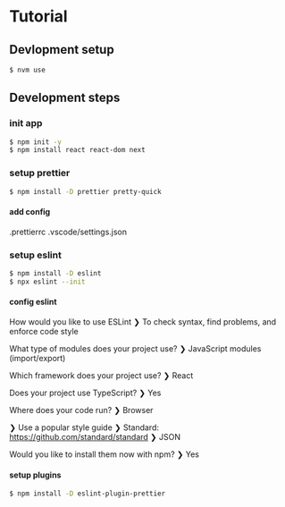 
# Tutorial


## Devlopment setup
```bash
$ nvm use
```

## Development steps

### init app 
```bash
$ npm init -y
$ npm install react react-dom next
```

### setup prettier 
```bash
$ npm install -D prettier pretty-quick
```


#### add config
.prettierrc 
.vscode/settings.json


### setup eslint

```bash
$ npm install -D eslint
$ npx eslint --init
```

#### config eslint
How would you like to use ESLint 
❯ To check syntax, find problems, and enforce code style

What type of modules does your project use?
❯ JavaScript modules (import/export)

Which framework does your project use?
❯ React

Does your project use TypeScript?
❯ Yes

Where does your code run?
❯ Browser

❯ Use a popular style guide
❯ Standard: https://github.com/standard/standard
❯ JSON

Would you like to install them now with npm? 
❯ Yes


#### setup plugins
```bash
$ npm install -D eslint-plugin-prettier
```